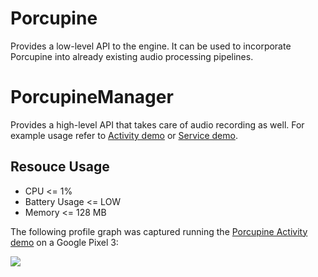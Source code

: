 # Porcupine

Provides a low-level API to the engine. It can be used to incorporate Porcupine into already existing audio processing
pipelines.

# PorcupineManager

Provides a high-level API that takes care of audio recording as well. For example usage refer to
[Activity demo](/demo/android/Activity) or [Service demo](/demo/android/Service).

## Resouce Usage 

- CPU <= 1%
- Battery Usage <= LOW
- Memory <= 128 MB

The following profile graph was captured running the [Porcupine Activity demo](/demo/android/Activity/) on a Google Pixel 3:

![](/binding/android/android_profiling.gif)
